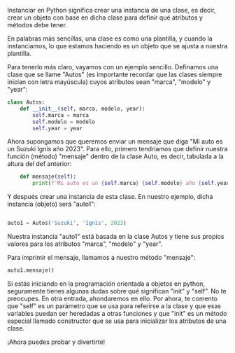 Instanciar en Python significa crear una instancia de una clase, es decir, crear un objeto con base en dicha clase para definir qué atributos y métodos debe tener. 

En palabras más sencillas, una clase es como una plantilla, y cuando la instanciamos, lo que estamos haciendo es un objeto que se ajusta a nuestra plantilla.

Para tenerlo más claro, vayamos con un ejemplo sencillo. Definamos una clase que se llame "Autos" (es importante recordar que las clases siempre inician con letra mayúscula) cuyos atributos sean "marca", "modelo" y "year":

```python
class Autos:
    def __init__(self, marca, modelo, year):
        self.marca = marca
        self.modelo = modelo
        self.year = year
```

Ahora supongamos que queremos enviar un mensaje que diga "Mi auto es un Suzuki Ignis año 2023". Para ello, primero tendríamos que definir nuestra función (método) "mensaje" dentro de la clase Auto, es decir, tabulada a la altura del def anterior:

```python
    def mensaje(self):
        print(f'Mi auto es un {self.marca} {self.modelo} año {self.year}')
```

Y después crear una instancia de esta clase. En nuestro ejemplo, dicha instancia (objeto) será "auto1":

```python

auto1 = Autos('Suzuki', 'Ignis', 2023)
```

Nuestra instancia "auto1" está basada en la clase Autos y tiene sus propios valores para los atributos "marca", "modelo" y "year". 

Para imprimir el mensaje, llamamos a nuestro método "mensaje":

```python
auto1.mensaje()
```

Si estás iniciando en la programación orientada a objetos en python, seguramente tienes algunas dudas sobre qué significan "init" y "self". No te preocupes. En otra entrada, ahondaremos en ello. Por ahora, te comento que "self" es un parámetro que se usa para referirse a la clase y que esas variables puedan ser heredadas a otras funciones y que "init" es un método especial llamado constructor que se usa para inicializar los atributos de una clase. 

¡Ahora puedes probar y divertirte! 
